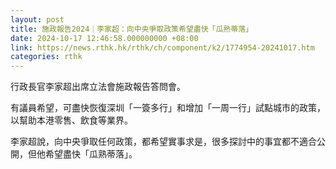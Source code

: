 ```yaml
---
layout: post
title: 施政報告2024｜李家超：向中央爭取政策希望盡快「瓜熟蒂落」
date: 2024-10-17 12:46:58.000000000 +08:00
link: https://news.rthk.hk/rthk/ch/component/k2/1774954-20241017.htm
categories: rthk
---
```


行政長官李家超出席立法會施政報告答問會。

有議員希望，可盡快恢復深圳「一簽多行」和增加「一周一行」試點城市的政策，以幫助本港零售、飲食等業界。

李家超說，向中央爭取任何政策，都希望實事求是，很多探討中的事宜都不適合公開，但他希望盡快「瓜熟蒂落」。
